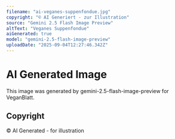 ```yaml
---
filename: "ai-veganes-suppenfondue.jpg"
copyright: "© AI Generiert - zur Illustration"
source: "Gemini 2.5 Flash Image Preview"
altText: "Veganes Suppenfondue"
aiGenerated: true
model: "gemini-2.5-flash-image-preview"
uploadDate: "2025-09-04T12:27:46.342Z"
---
```


# AI Generated Image

This image was generated by gemini-2.5-flash-image-preview for VeganBlatt.

## Copyright
© AI Generated - for illustration
